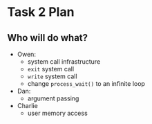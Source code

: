 Task 2 Plan
===========

Who will do what?
-----------------
* Owen:
    * system call infrastructure
    * `exit` system call
    * `write` system call
    * change `process_wait()` to an infinite loop
* Dan:
    * argument passing
* Charlie
    * user memory access
